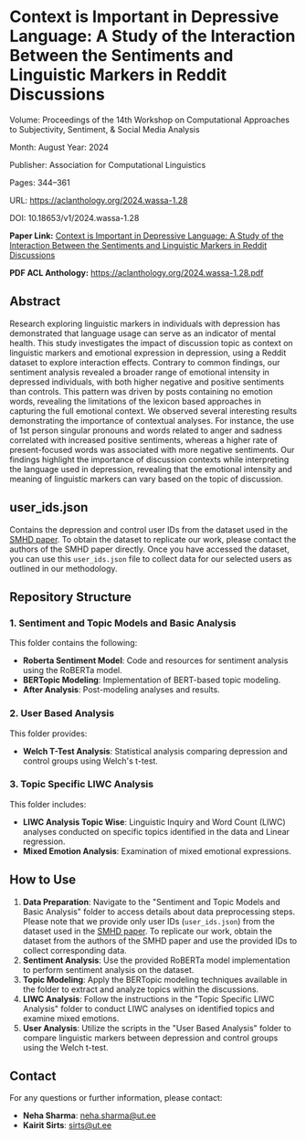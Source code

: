 # **Context is Important in Depressive Language: A Study of the Interaction Between the Sentiments and Linguistic Markers in Reddit Discussions**

Volume: Proceedings of the 14th Workshop on Computational Approaches to Subjectivity, Sentiment, & Social Media Analysis

Month: August
Year: 2024

Publisher: Association for Computational Linguistics

Pages: 344–361

URL: https://aclanthology.org/2024.wassa-1.28

DOI: 10.18653/v1/2024.wassa-1.28

**Paper Link:**
[Context is Important in Depressive Language: A Study of the Interaction Between the Sentiments and Linguistic Markers in Reddit Discussions](https://scholar.google.com/citations?view_op=view_citation&hl=en&user=zvQvpjIAAAAJ&citation_for_view=zvQvpjIAAAAJ:u-x6o8ySG0sC)

**PDF ACL Anthology:** https://aclanthology.org/2024.wassa-1.28.pdf

## **Abstract**
Research exploring linguistic markers in individuals with depression has demonstrated that language usage can serve as an indicator of mental health. This study investigates the impact of discussion topic as context on linguistic markers and emotional expression in depression, using a Reddit dataset to explore interaction effects. Contrary to common findings, our sentiment analysis revealed a broader range of emotional intensity in depressed individuals, with both higher negative and positive sentiments than controls. This pattern was driven by posts containing no emotion words, revealing the limitations of the lexicon based approaches in capturing the full emotional context. We observed several interesting results demonstrating the importance of contextual analyses. For instance, the use of 1st person singular pronouns and words related to anger and sadness correlated with increased positive sentiments, whereas a higher rate of present-focused words was associated with more negative sentiments. 
Our findings highlight the importance of discussion contexts while interpreting the language used in depression, revealing that the emotional intensity and meaning of linguistic markers can vary based on the topic of discussion. 


## **user_ids.json**
Contains the depression and control user IDs from the dataset used in the [SMHD paper](https://arxiv.org/abs/1806.05258). To obtain the dataset to replicate our work, please contact the authors of the SMHD paper directly. Once you have accessed the dataset, you can use this `user_ids.json` file to collect data for our selected users as outlined in our methodology.

## **Repository Structure**

### 1. **Sentiment and Topic Models and Basic Analysis**
This folder contains the following:

- **Roberta Sentiment Model**: Code and resources for sentiment analysis using the RoBERTa model.
- **BERTopic Modeling**: Implementation of BERT-based topic modeling.
- **After Analysis**: Post-modeling analyses and results.

### 2. **User Based Analysis**
This folder provides:

- **Welch T-Test Analysis**: Statistical analysis comparing depression and control groups using Welch's t-test.

### 3. **Topic Specific LIWC Analysis**
This folder includes:

- **LIWC Analysis Topic Wise**: Linguistic Inquiry and Word Count (LIWC) analyses conducted on specific topics identified in the data and Linear regression.
- **Mixed Emotion Analysis**: Examination of mixed emotional expressions.


## **How to Use**

1. **Data Preparation**: Navigate to the "Sentiment and Topic Models and Basic Analysis" folder to access details about data preprocessing steps. Please note that we provide only user IDs (`user_ids.json`) from the dataset used in the [SMHD paper](https://arxiv.org/abs/1806.05258). To replicate our work, obtain the dataset from the authors of the SMHD paper and use the provided IDs to collect corresponding data.
2. **Sentiment Analysis**: Use the provided RoBERTa model implementation to perform sentiment analysis on the dataset.
3. **Topic Modeling**: Apply the BERTopic modeling techniques available in the folder to extract and analyze topics within the discussions.
4. **LIWC Analysis**: Follow the instructions in the "Topic Specific LIWC Analysis" folder to conduct LIWC analyses on identified topics and examine mixed emotions.
5. **User Analysis**: Utilize the scripts in the "User Based Analysis" folder to compare linguistic markers between depression and control groups using the Welch t-test.

## **Contact**

For any questions or further information, please contact:

- **Neha Sharma**: [neha.sharma@ut.ee](mailto:neha.sharma@ut.ee)
- **Kairit Sirts**: [sirts@ut.ee](mailto:sirts@ut.ee)
